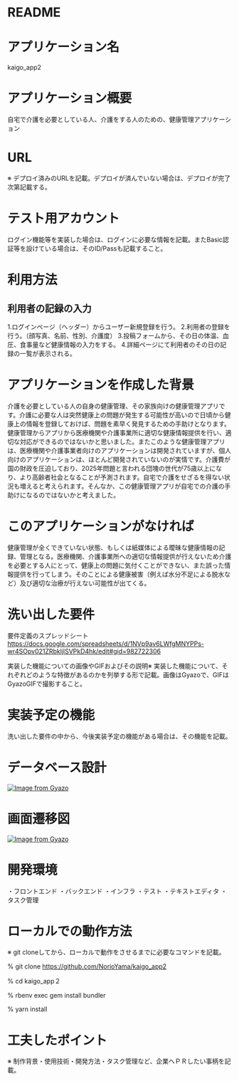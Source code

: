 # README


# アプリケーション名
kaigo_app2
# アプリケーション概要
自宅で介護を必要としている人、介護をする人のための、健康管理アプリケーション

# URL
※	デプロイ済みのURLを記載。デプロイが済んでいない場合は、デプロイが完了次第記載する。

# テスト用アカウント	
ログイン機能等を実装した場合は、ログインに必要な情報を記載。またBasic認証等を設けている場合は、そのID/Passも記載すること。

# 利用方法	

## 利用者の記録の入力
1.ログインページ（ヘッダー）からユーザー新規登録を行う。
2.利用者の登録を行う。（顔写真、名前、性別、介護度）
3.投稿フォームから、その日の体温、血圧、食事量など健康情報の入力をする。
4.詳細ページにて利用者のその日の記録の一覧が表示される。



# アプリケーションを作成した背景	
介護を必要としている人の自身の健康管理、その家族向けの健康管理アプリです。介護に必要な人は突然健康上の問題が発生する可能性が高いので日頃から健康上の情報を登録しておけば、問題を素早く発見するための手助けとなります。健康管理からアプリから医療機関や介護事業所に適切な健康情報提供を行い、適切な対応ができるのではないかと思いました。またこのような健康管理アプリは、医療機関や介護事業者向けのアプリケーションは開発されていますが、個人向けのアプリケーションは、ほとんど開発されていないのが実情です。介護費が国の財政を圧迫しており、2025年問題と言われる団塊の世代が75歳以上になり、より高齢者社会となることが予測されます。自宅で介護をせざるを得ない状況も増えると考えられます。そんなか、この健康管理アプリが自宅での介護の手助けになるのではないかと考えました。

# このアプリケーションがなければ
健康管理が全くできていない状態、もしくは紙媒体による曖昧な健康情報の記録、管理となる。医療機関、介護事業所への適切な情報提供が行えないため介護を必要とする人にとって、健康上の問題に気付くことができない、また誤った情報提供を行ってしまう。そのことによる健康被害（例えば水分不足による脱水など）及び適切な治療が行えない可能性が出てくる。

# 洗い出した要件	
要件定義のスプレッドシート
https://docs.google.com/spreadsheets/d/1NVp9av6LWfgMNYPPs-wr4SOpv021ZRbkljlSVPkD4hk/edit#gid=982722306

実装した機能についての画像やGIFおよびその説明※	実装した機能について、それぞれどのような特徴があるのかを列挙する形で記載。画像はGyazoで、GIFはGyazoGIFで撮影すること。


# 実装予定の機能	
洗い出した要件の中から、今後実装予定の機能がある場合は、その機能を記載。

# データベース設計
[![Image from Gyazo](https://i.gyazo.com/0ad333175f67bcbc3f9aaf1b00a30912.png)](https://gyazo.com/0ad333175f67bcbc3f9aaf1b00a30912)

# 画面遷移図
[![Image from Gyazo](https://i.gyazo.com/3726615d626d9be2fe02317850ec671a.png)](https://gyazo.com/3726615d626d9be2fe02317850ec671a)

# 開発環境	
・フロントエンド
・バックエンド
・インフラ
・テスト
・テキストエディタ
・タスク管理

# ローカルでの動作方法

※	git cloneしてから、ローカルで動作をさせるまでに必要なコマンドを記載。

% git clone https://github.com/NorioYama/kaigo_app2

% cd kaigo_app２

% rbenv exec gem install bundler 

% yarn install

# 工夫したポイント
※	制作背景・使用技術・開発方法・タスク管理など、企業へＰＲしたい事柄を記載。
